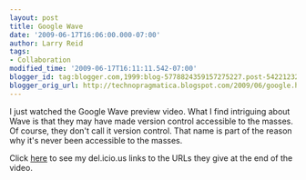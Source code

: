 ```yaml
---
layout: post
title: Google Wave
date: '2009-06-17T16:06:00.000-07:00'
author: Larry Reid
tags:
- Collaboration
modified_time: '2009-06-17T16:11:11.542-07:00'
blogger_id: tag:blogger.com,1999:blog-5778824359157275227.post-5422123290123780141
blogger_orig_url: http://technopragmatica.blogspot.com/2009/06/google.html
---
```


I just watched the Google Wave preview video. What I find intriguing
about Wave is that they may have made version control accessible to the
masses. Of course, they don't call it version control. That name is part
of the reason why it's never been accessible to the masses.  
  
Click [here][1] to see my del.icio.us links to the URLs they give at the
end of the video.  
  
<object height="344" width="425">
<param name="movie"
value="http://www.youtube.com/v/v_UyVmITiYQ&amp;color1=0xb1b1b1&amp;color2=0xcfcfcf&amp;hl=en&amp;feature=player_embedded&amp;fs=1"
/>
<param name="allowFullScreen" value="true" />
<param name="allowScriptAccess" value="always" />
<embed
src="http://www.youtube.com/v/v_UyVmITiYQ&amp;color1=0xb1b1b1&amp;color2=0xcfcfcf&amp;hl=en&amp;feature=player_embedded&amp;fs=1"
type="application/x-shockwave-flash" allowfullscreen="true"
allowscriptaccess="always" height="344" width="425" />
</embed></object>



[1]: http://delicious.com/lcreid/googlewave
